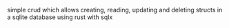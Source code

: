 simple crud which allows creating, reading, updating and deleting structs in a sqlite database using rust with sqlx
